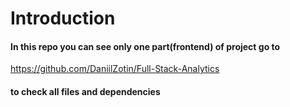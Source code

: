 # Introduction
#### In this repo you can see only one part(frontend) of  project go to 
https://github.com/DaniilZotin/Full-Stack-Analytics
#### to check all files and dependencies
